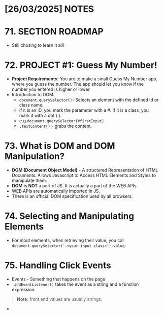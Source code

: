 
# [26/03/2025] NOTES

# 71. SECTION ROADMAP

- Still chosing to learn it all!

# 72. PROJECT #1: Guess My Number!

- **Project Requirements:** You are to make a small Guess My Number app, where you guess the number. The app should let you know if the number you entered is higher or lower.
- Introduction to DOM:
	- `document.querySelector()`- Selects an element with the defined id or class name.
	- if it is an ID, you mark the parameter with a #. if it is a class, you mark it with a dot (.).
	- e.g.`document.querySelector(#firstInput)`
	- `.textContent()` - grabs the content.

# 73. What is DOM and DOM Manipulation?

- **DOM (Document Object Model)** - A structured Representation of HTML Documents. Allows Javascript to Access HTML Elements and Styles to manipulate them.
- **DOM** is **NOT** a part of JS. It is actually a part of the WEB APIs. 
- WEB APIs are automatically imported in JS. 
- There is an official DOM specification used by all browsers.

# 74. Selecting and Manipulating Elements

- For input elements, when retrieving their value, you call `document.querySelector('.<your input class>').value`;


# 75. Handling Click Events

- Events - Something that happens on the page
- `.addEventListener()` takes the event as a string and a function expression.
> **Note:** front end values are usually strings.
- 